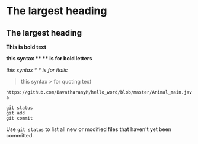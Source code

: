 # The largest heading


## The largest heading
**This is bold text**

**this syntax ** ** is for bold letters**

*this syntax * * is for italic*
>this syntax > for quoting text

`https://github.com/BavatharanyM/hello_word/blob/master/Animal_main.java`

```
git status
git add
git commit
```

Use `git status` to list all new or modified files that haven't yet been committed.

`
`
